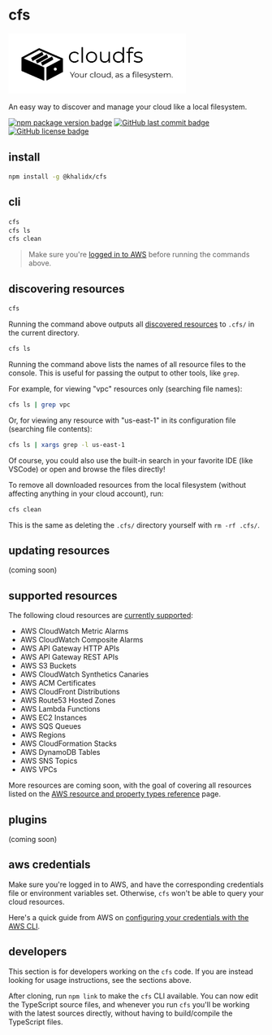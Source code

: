 # cfs

<img src="logo.svg" alt="cloudfs - An easy way to discover and manage your cloud like a local filesystem." width="350px">

An easy way to discover and manage your cloud like a local filesystem.

[![npm package version badge](https://img.shields.io/npm/v/@khalidx/cfs.svg?style=flat-square)](https://www.npmjs.com/package/@khalidx/cfs)
[![GitHub last commit badge](https://img.shields.io/github/last-commit/khalidx/cfs.svg?style=flat-square)](https://github.com/khalidx/cfs/commits/main)
[![GitHub license badge](https://img.shields.io/github/license/khalidx/cfs.svg?style=flat-square)](https://github.com/khalidx/cfs/blob/main/LICENSE)

## install

```sh
npm install -g @khalidx/cfs
```

## cli

```sh
cfs
cfs ls
cfs clean
```

> Make sure you're [logged in to AWS](#aws-credentials) before running the commands above.

## discovering resources

```sh
cfs
```

Running the command above outputs all [discovered resources](#supported-resources) to `.cfs/` in the current directory.

```sh
cfs ls
```

Running the command above lists the names of all resource files to the console. This is useful for passing the output to other tools, like `grep`.

For example, for viewing "vpc" resources only (searching file names):

```sh
cfs ls | grep vpc
```

Or, for viewing any resource with "us-east-1" in its configuration file (searching file contents):

```sh
cfs ls | xargs grep -l us-east-1
```

Of course, you could also use the built-in search in your favorite IDE (like VSCode) or open and browse the files directly!

To remove all downloaded resources from the local filesystem (without affecting anything in your cloud account), run:

```sh
cfs clean
```

This is the same as deleting the `.cfs/` directory yourself with `rm -rf .cfs/`.

## updating resources

(coming soon)

## supported resources

The following cloud resources are [currently supported](./src/resources/):

- AWS CloudWatch Metric Alarms
- AWS CloudWatch Composite Alarms
- AWS API Gateway HTTP APIs
- AWS API Gateway REST APIs
- AWS S3 Buckets
- AWS CloudWatch Synthetics Canaries
- AWS ACM Certificates
- AWS CloudFront Distributions
- AWS Route53 Hosted Zones
- AWS Lambda Functions
- AWS EC2 Instances
- AWS SQS Queues
- AWS Regions
- AWS CloudFormation Stacks
- AWS DynamoDB Tables
- AWS SNS Topics
- AWS VPCs

More resources are coming soon, with the goal of covering all resources listed on the [AWS resource and property types reference](https://docs.aws.amazon.com/AWSCloudFormation/latest/UserGuide/aws-template-resource-type-ref.html) page.

## plugins

(coming soon)

## aws credentials

Make sure you're logged in to AWS, and have the corresponding credentials file or environment variables set. Otherwise, `cfs` won't be able to query your cloud resources.

Here's a quick guide from AWS on [configuring your credentials with the AWS CLI](https://docs.aws.amazon.com/cli/latest/userguide/cli-configure-quickstart.html#cli-configure-quickstart-config).

## developers

This section is for developers working on the `cfs` code. If you are instead looking for usage instructions, see the sections above.

After cloning, run `npm link` to make the `cfs` CLI available. You can now edit the TypeScript source files, and whenever you run `cfs` you'll be working with the latest sources directly, without having to build/compile the TypeScript files.
